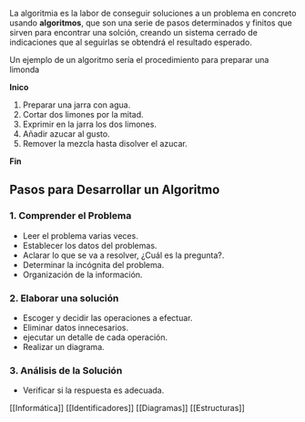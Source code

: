 La algoritmia es la labor de conseguir soluciones a un problema en concreto usando **algoritmos**, que son una serie de pasos determinados y finitos que sirven para encontrar una solción, creando un sistema cerrado de indicaciones que al seguirlas se obtendrá el resultado esperado.

Un ejemplo de un algoritmo sería el procedimiento para preparar una limonda

**Inico**
1. Preparar una jarra con agua.
2. Cortar dos limones por la mitad.
3. Exprimir en la jarra los dos limones.
4. Añadir azucar al gusto.
5. Remover la mezcla hasta disolver el azucar.

**Fin**

## Pasos para Desarrollar un Algoritmo
### 1. Comprender el Problema 
- Leer el problema varias veces.
- Establecer los datos del problemas.
- Aclarar lo que se va a resolver, ¿Cuál es la pregunta?.
- Determinar la incógnita del problema.
- Organización de la información.
### 2. Elaborar una solución
- Escoger y decidir las operaciones a efectuar.
- Eliminar datos innecesarios.
- ejecutar un detalle de cada operación.
- Realizar un diagrama.
### 3. Análisis de la Solución
- Verificar si la respuesta es adecuada.

[[Informática]]
[[Identificadores]]
[[Diagramas]]
[[Estructuras]]
